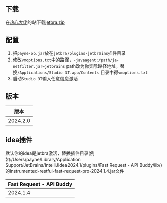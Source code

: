 ## 下载

在[热心大佬](https://jetbra.in/s)的站下载[jetbra.zip](https://hardbin.com/ipfs/bafybeia4nrbuvpfd6k7lkorzgjw3t6totaoko7gmvq5pyuhl2eloxnfiri/files/jetbra-ded4f9dc4fcb60294b21669dafa90330f2713ce4.zip)

## 配置

1. 把`payne-ob.jar`放在`jetbra/plugins-jetbrains`插件目录
2. 修改`vmoptions.txt`中的路径，`-javaagent:/path/ja-netfilter.jar=jetbrains` path改为你实际路径地址。替换`/Applications/Studio 3T.app/Contents` 目录中得`vmoptions.txt`
3. 启动`Studio 3T`输入任意信息激活

## 版本

| 版本              |
| ----------------- |
| 2024.2.0 |

## idea插件
  默认你的idea是jetbra激活，替换插件目录(例如:/Users/payne/Library/Application Support/JetBrains/IntelliJIdea2024.1/plugins/Fast Request - API Buddy/lib/)的instrumented-restful-fast-request-pro-2024.1.4.jar文件
  
| Fast Request - API Buddy             |
| ----------------- |
| 2024.1.4  |



